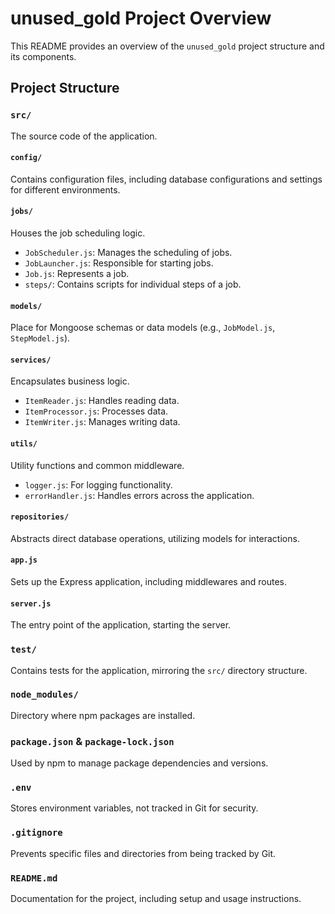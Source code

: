 # unused_gold Project Overview

This README provides an overview of the `unused_gold` project structure and its components.

## Project Structure

### `src/`
The source code of the application.

#### `config/`
Contains configuration files, including database configurations and settings for different environments.

#### `jobs/`
Houses the job scheduling logic.
- `JobScheduler.js`: Manages the scheduling of jobs.
- `JobLauncher.js`: Responsible for starting jobs.
- `Job.js`: Represents a job.
- `steps/`: Contains scripts for individual steps of a job.

#### `models/`
Place for Mongoose schemas or data models (e.g., `JobModel.js`, `StepModel.js`).

#### `services/`
Encapsulates business logic.
- `ItemReader.js`: Handles reading data.
- `ItemProcessor.js`: Processes data.
- `ItemWriter.js`: Manages writing data.

#### `utils/`
Utility functions and common middleware.
- `logger.js`: For logging functionality.
- `errorHandler.js`: Handles errors across the application.

#### `repositories/`
Abstracts direct database operations, utilizing models for interactions.

#### `app.js`
Sets up the Express application, including middlewares and routes.

#### `server.js`
The entry point of the application, starting the server.

### `test/`
Contains tests for the application, mirroring the `src/` directory structure.

### `node_modules/`
Directory where npm packages are installed.

### `package.json` & `package-lock.json`
Used by npm to manage package dependencies and versions.

### `.env`
Stores environment variables, not tracked in Git for security.

### `.gitignore`
Prevents specific files and directories from being tracked by Git.

### `README.md`
Documentation for the project, including setup and usage instructions.
